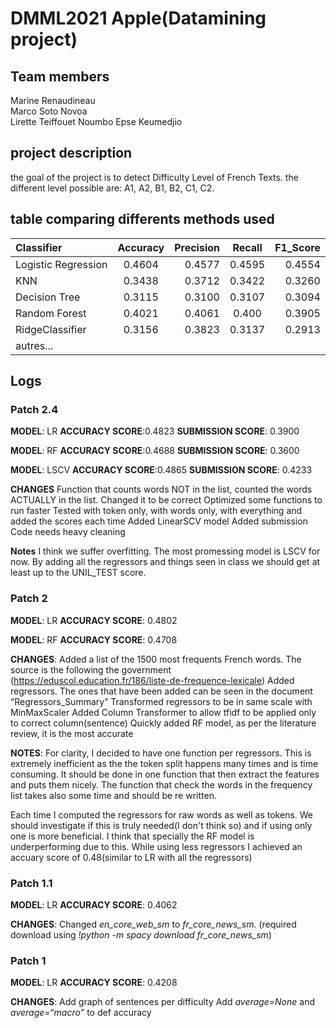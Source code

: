 # DMML2021 Apple(Datamining project)

## Team members
Marine Renaudineau <br />
Marco Soto Novoa <br />
Lirette Teiffouet Noumbo Epse Keumedjio

## project description 
the goal of the project is to detect Difficulty Level of French Texts. the different level possible are: A1, A2, B1, B2, C1, C2.

## table comparing differents methods used
| Classifier      | Accuracy | Precision     | Recall | F1_Score |
| :---        |    :----:   |    ---: |    :----:   |    ---: |
| Logistic Regression      | 0.4604      | 0.4577   |  0.4595  | 0.4554      | 
| KNN   | 0.3438      | 0.3712      |   0.3422    |  0.3260    |
| Decision Tree   |    0.3115      | 0.3100      |   0.3107    |  0.3094  |
| Random Forest   |   0.4021  | 0.4061      |   0.400  |   0.3905  |
| RidgeClassifier      | 0.3156      | 0.3823   |   0.3137  |  0.2913   |
| autres...   |        |      |       |       |

## Logs

### Patch 2.4
**MODEL**: LR
**ACCURACY SCORE**:0.4823
**SUBMISSION SCORE**: 0.3900

**MODEL**: RF
**ACCURACY SCORE**:0.4688
**SUBMISSION SCORE**: 0.3600

**MODEL**: LSCV
**ACCURACY SCORE**:0.4865
**SUBMISSION SCORE**: 0.4233

**CHANGES**
Function that counts words NOT in the list, counted the words ACTUALLY in the list. Changed it to be correct
Optimized some functions to run faster
Tested with token only, with words only, with everything and added the scores each time
Added LinearSCV model
Added submission 
Code needs heavy cleaning

**Notes**
I think we suffer overfitting. The most promessing model is LSCV for now. By adding all the regressors and things seen in class we should get at least up to the UNIL_TEST score. 

### Patch 2
**MODEL**: LR
**ACCURACY SCORE**:
0.4802

**MODEL**: RF
**ACCURACY SCORE**:
0.4708

**CHANGES**:
Added a list of the 1500 most frequents French words. The source is the following the government (https://eduscol.education.fr/186/liste-de-frequence-lexicale)
Added regressors. The ones that have been added can be seen in the document “Regressors_Summary”
Transformed regressors to be in same scale with MinMaxScaler
Added Column Transformer to allow tfidf to be applied only to correct column(sentence)
Quickly added RF model, as per the literature review, it is the most accurate

**NOTES**:
For clarity, I decided to have one function per regressors. This is extremely inefficient as the the token split happens many times and is time consuming.
It should be done in one function that then extract the features and puts them nicely.
The function that check the words in the frequency list takes also some time and should be re written.

Each time I computed the regressors for raw words as well as tokens. We should investigate if this is truly needed(I don't think so) and if using only one is more beneficial.
I think that specially the RF model is underperforming due to this. While using less regressors I achieved an accuary score of 0.48(similar to LR with all the regressors)

### Patch 1.1
**MODEL**: LR
**ACCURACY SCORE**:
0.4062

**CHANGES**:
Changed *en_core_web_sm* to *fr_core_news_sm.* (required download using *!python -m spacy download fr_core_news_sm*)

### Patch 1
**MODEL**: LR
**ACCURACY SCORE**:
0.4208

**CHANGES**:
Add graph of sentences per difficulty
Add *average=None* and *average=“macro”* to def accuracy
